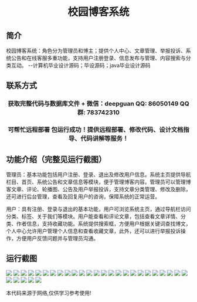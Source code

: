 <p><h1 align="center">校园博客系统</h1></p>

## 简介
校园博客系统：角色分为管理员和博主；提供个人中心、文章管理、举报投诉、系统公告和在线客服多重功能，支持用户注册登录、信息发布与管理、内容搜索与分类互动。    --计算机毕业设计源码；毕设源码；java毕业设计源码


## 联系方式
<p><h3 align="center">获取完整代码与数据库文件 + 微信：deepguan QQ: 86050149 QQ群: 783742310</h3></p>
<p><h3 align="center">可帮忙远程部署 包运行成功！提供远程部署、修改代码、设计文档指导、代码讲解等服务！</h3></p>

## 功能介绍（完整见运行截图）
管理员：基本功能包括用户注册、登录、退出及修改用户信息。系统主页提供导航栏目、首页、系统公告和文章信息等模块，便于管理博客内容。管理员可以管理博客文章、评论、轮播图、公告及用户举报投诉，支持文章分类管理、修改及删除，还可进行后台管理，查看及回复用户的咨询，保障系统的正常运营。

用户：具有注册、登录与退出的基本功能，用户可浏览系统主页，通过导航栏访问分类、标签、关于我们等模块。用户能查看和评论文章，包括查看文章详情、分类、作者信息，支持收藏功能。系统提供搜索框，方便用户根据关键词查找博文，个人中心允许用户管理个人信息和查看收藏文章，此外，还可以进行举报投诉操作，方便用户反馈问题并与管理员沟通。


## 运行截图
![](img/001.jpg)
![](img/002.jpg)
![](img/003.jpg)
![](img/004.jpg)
![](img/005.jpg)
![](img/006.jpg)
![](img/007.jpg)
![](img/008.jpg)
![](img/009.jpg)
![](img/010.jpg)
![](img/011.jpg)
![](img/012.jpg)
![](img/013.jpg)
![](img/014.jpg)
![](img/015.jpg)
![](img/016.jpg)
![](img/017.jpg)
![](img/018.jpg)
![](img/019.jpg)
![](img/020.jpg)
![](img/021.jpg)
![](img/022.jpg)
![](img/023.jpg)
![](img/024.jpg)
![](img/025.jpg)
![](img/026.jpg)
![](img/027.jpg)
![](img/028.jpg)
![](img/029.jpg)
![](img/030.jpg)

<p>本代码来源于网络,仅供学习参考使用!</p>
